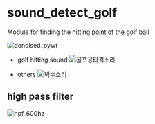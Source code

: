 # sound_detect_golf

Module for finding the hitting point of the golf ball




![denoised_pywt](https://github.com/HeynaPark/sound_detect_golf/assets/90448406/adc0a6b7-604c-47b7-8c05-0df3282b90a7)


- golf hitting sound
![골프공타격소리](https://github.com/HeynaPark/sound_detect_golf/assets/90448406/214c9db8-213d-4b4b-98a7-a0685d60dfa1)


- others
![박수소리](https://github.com/HeynaPark/sound_detect_golf/assets/90448406/e80fd5c7-cfc5-4329-8f22-614dccdb08f7)



## high pass filter

![hpf_600hz](https://github.com/HeynaPark/sound_detect_golf/assets/90448406/11bde263-0d2c-44dc-b0fb-f7198d755a02)

